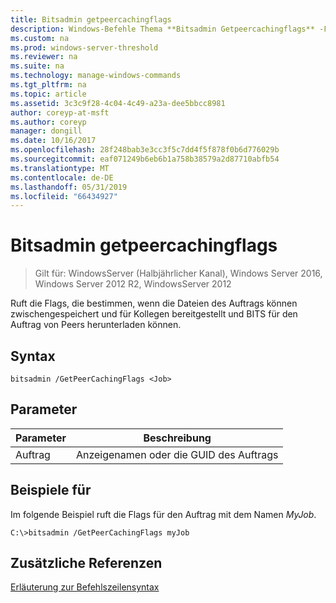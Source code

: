 ```yaml
---
title: Bitsadmin getpeercachingflags
description: Windows-Befehle Thema **Bitsadmin Getpeercachingflags** -Flags, die bestimmen, wenn die Dateien des Auftrags können zwischengespeichert und für Kollegen bereitgestellt und BITS download des Inhalts für den Auftrag von Peers abgerufen.
ms.custom: na
ms.prod: windows-server-threshold
ms.reviewer: na
ms.suite: na
ms.technology: manage-windows-commands
ms.tgt_pltfrm: na
ms.topic: article
ms.assetid: 3c3c9f28-4c04-4c49-a23a-dee5bbcc8981
author: coreyp-at-msft
ms.author: coreyp
manager: dongill
ms.date: 10/16/2017
ms.openlocfilehash: 28f248bab3e3cc3f5c7dd4f5f878f0b6d776029b
ms.sourcegitcommit: eaf071249b6eb6b1a758b38579a2d87710abfb54
ms.translationtype: MT
ms.contentlocale: de-DE
ms.lasthandoff: 05/31/2019
ms.locfileid: "66434927"
---
```

# <a name="bitsadmin-getpeercachingflags"></a>Bitsadmin getpeercachingflags

>Gilt für: WindowsServer (Halbjährlicher Kanal), Windows Server 2016, Windows Server 2012 R2, WindowsServer 2012

Ruft die Flags, die bestimmen, wenn die Dateien des Auftrags können zwischengespeichert und für Kollegen bereitgestellt und BITS für den Auftrag von Peers herunterladen können.

## <a name="syntax"></a>Syntax

```
bitsadmin /GetPeerCachingFlags <Job> 
```

## <a name="parameters"></a>Parameter

|Parameter|Beschreibung|
|-------|--------|
|Auftrag|Anzeigenamen oder die GUID des Auftrags|

## <a name="BKMK_examples"></a>Beispiele für
Im folgende Beispiel ruft die Flags für den Auftrag mit dem Namen *MyJob*.

```
C:\>bitsadmin /GetPeerCachingFlags myJob
```

## <a name="additional-references"></a>Zusätzliche Referenzen
[Erläuterung zur Befehlszeilensyntax](command-line-syntax-key.md)


